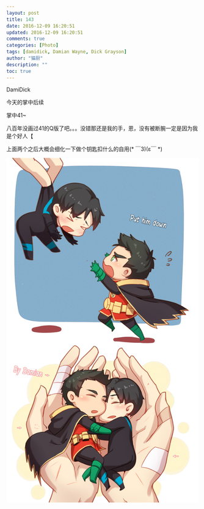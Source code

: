 ```yaml
---
layout: post
title: 143
date: 2016-12-09 16:20:51
updated: 2016-12-09 16:20:51
comments: true
categories: [Photo]
tags: [damidick, Damian Wayne, Dick Grayson]
author: "猫厨"
description: ""
toc: true
---
```


<p>DamiDick</p> 
<p>今天的掌中后续</p> 
<p>掌中41~</p> 
<p>八百年没画过41的Q版了吧。。。没错那还是我的手，恩，没有被断腕一定是因为我是个好人【</p> 
<p>上面两个之后大概会细化一下做个钥匙扣什么的自用(*&nbsp;￣3)(ε￣&nbsp;*)</p>

![](https://raw.githubusercontent.com/alicewish/meowchain247/master/img_cVZNdzJtQk9JV2V2Vjh4bnFNTVZhZEIrUWdVWHhocjlLV1U0STdVRkFDcnh4aW1PU0xiWmp3PT0.jpg)